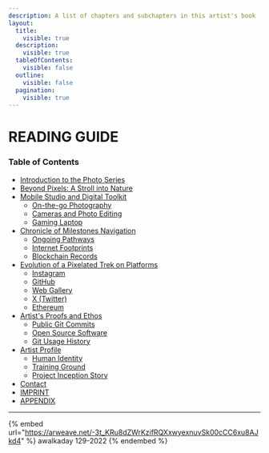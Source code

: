 ```yaml
---
description: A list of chapters and subchapters in this artist's book
layout:
  title:
    visible: true
  description:
    visible: true
  tableOfContents:
    visible: false
  outline:
    visible: false
  pagination:
    visible: true
---
```


# READING GUIDE

### Table of Contents

* [Introduction to the Photo Series](introduction-to-the-photo-series.md)
* [Beyond Pixels: A Stroll into Nature](beyond-pixels-a-stroll-into-nature.md)
* [Mobile Studio and Digital Toolkit](mobile-studio-and-digital-toolkit/)
  * [On-the-go Photography](mobile-studio-and-digital-toolkit/on-the-go-photography.md)
  * [Cameras and Photo Editing](mobile-studio-and-digital-toolkit/cameras-and-photo-editing.md)
  * [Gaming Laptop](mobile-studio-and-digital-toolkit/gaming-laptop.md)
* [Chronicle of Milestones Navigation](chronicle-of-milestones-navigation/)
  * [Ongoing Pathways](chronicle-of-milestones-navigation/ongoing-pathways.md)
  * [Internet Footprints](chronicle-of-milestones-navigation/internet-footprints.md)
  * [Blockchain Records](chronicle-of-milestones-navigation/blockchain-records.md)
* [Evolution of a Pixelated Trek on Platforms](evolution-of-a-trek-on-platforms/)
  * [Instagram](evolution-of-a-trek-on-platforms/instagram.md)
  * [GitHub](evolution-of-a-trek-on-platforms/github.md)
  * [Web Gallery](evolution-of-a-trek-on-platforms/web-gallery.md)
  * [X (Twitter)](evolution-of-a-trek-on-platforms/web-gallery.md)
  * [Ethereum](evolution-of-a-trek-on-platforms/ethereum.md)
* [Artist's Proofs and Ethos](artists-proofs-and-ethos/)
  * [Public Git Commits](artists-proofs-and-ethos/public-git-commits.md)
  * [Open Source Software](artists-proofs-and-ethos/open-source-software.md)
  * [Git Usage History](artists-proofs-and-ethos/git-usage-history.md)
* [Artist Profile](artist-profile/)
  * [Human Identity](artist-profile/human-identity.md)
  * [Training Ground](artist-profile/training-ground.md)
  * [Project Inception Story](artist-profile/project-inception-story.md)
* [Contact](contact.md)
* [IMPRINT](imprint.md)
* [APPENDIX](appendix.md)

***



{% embed url="https://arweave.net/-3t_KRu8dZWrKzifRQXxwyexnuvSk00cCC6xu8AJkd4" %}
awalkaday 129-2022
{% endembed %}

